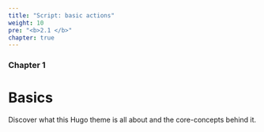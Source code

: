 ```yaml
---
title: "Script: basic actions"
weight: 10
pre: "<b>2.1 </b>"
chapter: true
---
```


### Chapter 1

# Basics

Discover what this Hugo theme is all about and the core-concepts behind it.
